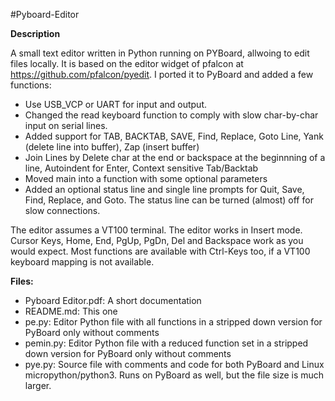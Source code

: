 #Pyboard-Editor

**Description**

A small text editor written in Python running on PYBoard, allwoing to edit files locally. It is based on the editor widget of pfalcon at https://github.com/pfalcon/pyedit. I ported it to PyBoard and added a few functions:

- Use USB_VCP or UART for input and output.
- Changed the read keyboard function to comply with slow char-by-char input on serial lines.
- Added support for TAB, BACKTAB, SAVE, Find, Replace, Goto Line, Yank (delete line into buffer), Zap (insert buffer)
- Join Lines by Delete char at the end or backspace at the beginnning of a line, Autoindent for Enter, Context sensitive Tab/Backtab
- Moved main into a function with some optional parameters
- Added an optional status line and single line prompts for Quit, Save, Find, Replace, and Goto. 
  The status line can be turned (almost) off for slow connections.

The editor assumes a VT100 terminal. The editor works in Insert mode. Cursor Keys, Home, End, PgUp, PgDn, Del and Backspace work as you would expect. Most functions are available with Ctrl-Keys too, if a VT100 keyboard mapping is not available. 

**Files:**

- Pyboard Editor.pdf: A short documentation
- README.md: This one
- pe.py: Editor Python file with all functions in a stripped down version for PyBoard only without comments
- pemin.py: Editor Python file with a reduced function set in a stripped down version for PyBoard only without comments
- pye.py: Source file with comments and code for both PyBoard and Linux micropython/python3. Runs on PyBoard as well, but the file size is much larger.

